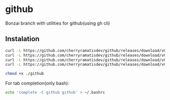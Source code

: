# github
Bonzai branch with utilities for github(using gh cli)

## Instalation

```sh
curl -L https://github.com/cherryramatisdev/github/releases/download/v0.0.2/github-darwin-amd64 -o ./github
curl -L https://github.com/cherryramatisdev/github/releases/download/v0.0.2/github-darwin-arm64 -o ./github
curl -L https://github.com/cherryramatisdev/github/releases/download/v0.0.2/github-linux-amd64 -o ./github
curl -L https://github.com/cherryramatisdev/github/releases/download/v0.0.2/github-windows-amd64.exe -o ./github
```

```sh
chmod +x ./github
```

For tab completion(only bash):

```sh
echo 'complete -C github github' > ~/.bashrc
```
